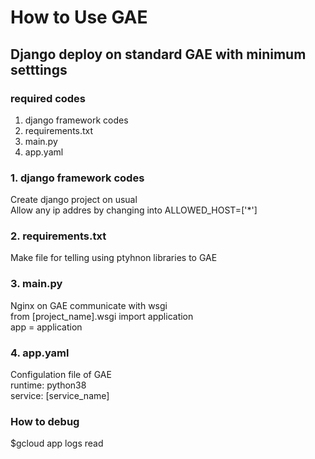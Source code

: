 # How to Use GAE
## Django deploy on standard GAE with minimum setttings
### required codes
1. django framework codes
2. requirements.txt
3. main.py 
4. app.yaml

### 1. django framework codes
Create django project on usual</br>
Allow any ip addres by changing into ALLOWED_HOST=['*']

### 2. requirements.txt
Make file for telling using ptyhnon libraries to GAE

### 3. main.py
Nginx on GAE communicate with wsgi </br>
from [project_name].wsgi import application </br> 
app = application

### 4. app.yaml
Configulation file of GAE</br>
runtime: python38 </br>
service: [service_name]

### How to debug
$gcloud app logs read

